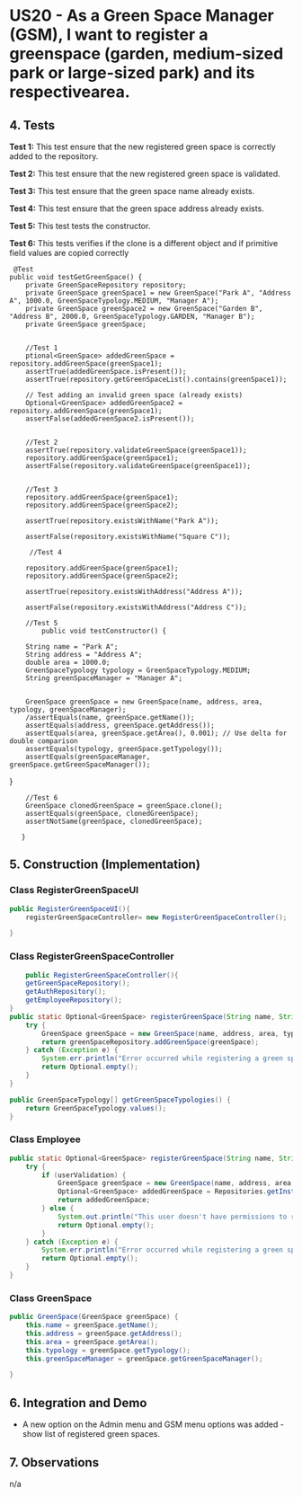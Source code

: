 # US20 - As a Green Space Manager (GSM), I want to register a greenspace (garden, medium-sized park or large-sized park) and its respectivearea.

## 4. Tests 


**Test 1:** This test ensure that the new registered green space is correctly added to the repository.

**Test 2:** This test ensure that the new registered green space is validated.

**Test 3:** This test ensure that the green space name already exists.

**Test 4:** This test ensure that the green space address already exists.

**Test 5:** This test tests the constructor.

**Test 6:** This tests verifies if the clone is a different object and if primitive field values are copied correctly




	 @Test
    public void testGetGreenSpace() {
        private GreenSpaceRepository repository;
        private GreenSpace greenSpace1 = new GreenSpace("Park A", "Address A", 1000.0, GreenSpaceTypology.MEDIUM, "Manager A");
        private GreenSpace greenSpace2 = new GreenSpace("Garden B", "Address B", 2000.0, GreenSpaceTypology.GARDEN, "Manager B");
        private GreenSpace greenSpace;


        //Test 1
        ptional<GreenSpace> addedGreenSpace = repository.addGreenSpace(greenSpace1);
        assertTrue(addedGreenSpace.isPresent());
        assertTrue(repository.getGreenSpaceList().contains(greenSpace1));

        // Test adding an invalid green space (already exists)
        Optional<GreenSpace> addedGreenSpace2 = repository.addGreenSpace(greenSpace1);
        assertFalse(addedGreenSpace2.isPresent());
    

        //Test 2
        assertTrue(repository.validateGreenSpace(greenSpace1));
        repository.addGreenSpace(greenSpace1);
        assertFalse(repository.validateGreenSpace(greenSpace1));


        //Test 3
        repository.addGreenSpace(greenSpace1);
        repository.addGreenSpace(greenSpace2);

        assertTrue(repository.existsWithName("Park A"));

        assertFalse(repository.existsWithName("Square C"));

         //Test 4

        repository.addGreenSpace(greenSpace1);
        repository.addGreenSpace(greenSpace2);

        assertTrue(repository.existsWithAddress("Address A"));

        assertFalse(repository.existsWithAddress("Address C"));

        //Test 5
            public void testConstructor() {
    
        String name = "Park A";
        String address = "Address A";
        double area = 1000.0;
        GreenSpaceTypology typology = GreenSpaceTypology.MEDIUM;
        String greenSpaceManager = "Manager A";

     
        GreenSpace greenSpace = new GreenSpace(name, address, area, typology, greenSpaceManager);
        /assertEquals(name, greenSpace.getName());
        assertEquals(address, greenSpace.getAddress());
        assertEquals(area, greenSpace.getArea(), 0.001); // Use delta for double comparison
        assertEquals(typology, greenSpace.getTypology());
        assertEquals(greenSpaceManager, greenSpace.getGreenSpaceManager());
}

        //Test 6
        GreenSpace clonedGreenSpace = greenSpace.clone();
        assertEquals(greenSpace, clonedGreenSpace);
        assertNotSame(greenSpace, clonedGreenSpace);

       }


## 5. Construction (Implementation)

### Class RegisterGreenSpaceUI

```java
public RegisterGreenSpaceUI(){
    registerGreenSpaceController= new RegisterGreenSpaceController();

}

```

### Class RegisterGreenSpaceController 

```java
    public RegisterGreenSpaceController(){
    getGreenSpaceRepository();
    getAuthRepository();
    getEmployeeRepository();
}
public static Optional<GreenSpace> registerGreenSpace(String name, String address, double area, GreenSpaceTypology typology, String greenSpaceManager) {
    try {
        GreenSpace greenSpace = new GreenSpace(name, address, area, typology, greenSpaceManager);
        return greenSpaceRepository.addGreenSpace(greenSpace);
    } catch (Exception e) {
        System.err.println("Error occurred while registering a green space: " + e.getMessage());
        return Optional.empty();
    }
}

public GreenSpaceTypology[] getGreenSpaceTypologies() {
    return GreenSpaceTypology.values();
}

```

### Class Employee

```java
public static Optional<GreenSpace> registerGreenSpace(String name, String address, double area, GreenSpaceTypology typology, String greenSpaceManager, boolean userValidation) {
    try {
        if (userValidation) {
            GreenSpace greenSpace = new GreenSpace(name, address, area, typology, greenSpaceManager);
            Optional<GreenSpace> addedGreenSpace = Repositories.getInstance().getGreenSpaceRepository().addGreenSpace(greenSpace);
            return addedGreenSpace;
        } else {
            System.out.println("This user doesn't have permissions to register green spaces");
            return Optional.empty();
        }
    } catch (Exception e) {
        System.err.println("Error occurred while registering a green space: " + e.getMessage());
        return Optional.empty();
    }
}
```

### Class GreenSpace

```java
public GreenSpace(GreenSpace greenSpace) {
    this.name = greenSpace.getName();
    this.address = greenSpace.getAddress();
    this.area = greenSpace.getArea();
    this.typology = greenSpace.getTypology();
    this.greenSpaceManager = greenSpace.getGreenSpaceManager();

}
```


## 6. Integration and Demo 

* A new option on the Admin menu and GSM menu options was added - show list of registered green spaces.


## 7. Observations

n/a